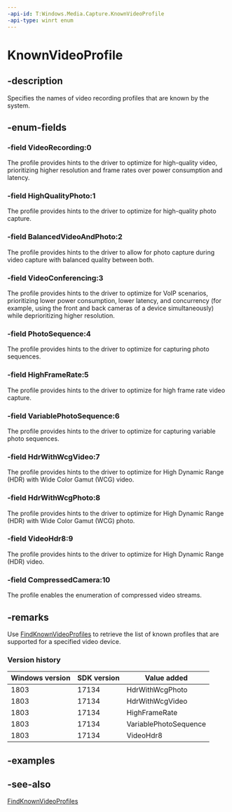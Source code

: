 ```yaml
---
-api-id: T:Windows.Media.Capture.KnownVideoProfile
-api-type: winrt enum
---
```


<!-- Enumeration syntax
public enum Windows.Media.Capture.KnownVideoProfile : int
-->

# KnownVideoProfile

## -description
Specifies the names of video recording profiles that are known by the system.

## -enum-fields
### -field VideoRecording:0
The profile provides hints to the driver to optimize for high-quality video, prioritizing higher resolution and frame rates over power consumption and latency.

### -field HighQualityPhoto:1
The profile provides hints to the driver to optimize for high-quality photo capture.

### -field BalancedVideoAndPhoto:2
The profile provides hints to the driver to allow for photo capture during video capture with balanced quality between both.

### -field VideoConferencing:3
The profile provides hints to the driver to optimize for VoIP scenarios, prioritizing lower power consumption, lower latency, and concurrency (for example, using the front and back cameras of a device simultaneously) while deprioritizing higher resolution.

### -field PhotoSequence:4
The profile provides hints to the driver to optimize for capturing photo sequences.

### -field HighFrameRate:5
The profile provides hints to the driver to optimize for high frame rate video capture.

### -field VariablePhotoSequence:6
The profile provides hints to the driver to optimize for capturing variable photo sequences.

### -field HdrWithWcgVideo:7
The profile provides hints to the driver to optimize for High Dynamic Range (HDR) with Wide Color Gamut (WCG) video.

### -field HdrWithWcgPhoto:8
The profile provides hints to the driver to optimize for High Dynamic Range (HDR) with Wide Color Gamut (WCG) photo.

### -field VideoHdr8:9
The profile provides hints to the driver to optimize for High Dynamic Range (HDR) video.

### -field CompressedCamera:10
The profile enables the enumeration of compressed video streams.

## -remarks
Use [FindKnownVideoProfiles](mediacapture_findknownvideoprofiles_875917242.md) to retrieve the list of known profiles that are supported for a specified video device.

### Version history

| Windows version | SDK version | Value added |
| -- | -- | -- |
| 1803 | 17134 | HdrWithWcgPhoto |
| 1803 | 17134 | HdrWithWcgVideo |
| 1803 | 17134 | HighFrameRate |
| 1803 | 17134 | VariablePhotoSequence |
| 1803 | 17134 | VideoHdr8 |

## -examples

## -see-also
[FindKnownVideoProfiles](mediacapture_findknownvideoprofiles_875917242.md)
